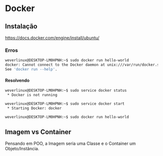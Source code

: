 # Docker

## Instalação

https://docs.docker.com/engine/install/ubuntu/

### Erros

~~~bash
weverlinux@DESKTOP-LM0HPNH:~$ sudo docker run hello-world
docker: Cannot connect to the Docker daemon at unix:///var/run/docker.sock. Is the docker daemon running?.
See 'docker run --help'.
~~~

#### Resolvendo

~~~bash
weverlinux@DESKTOP-LM0HPNH:~$ sudo service docker status
 * Docker is not running
~~~

~~~bash
weverlinux@DESKTOP-LM0HPNH:~$ sudo service docker start
 * Starting Docker: docker
~~~

~~~bash
weverlinux@DESKTOP-LM0HPNH:~$ sudo docker run hello-world
~~~

## Imagem vs Container

Pensando em POO, a Imagem seria uma Classe e o Container um Objeto/Instância.

